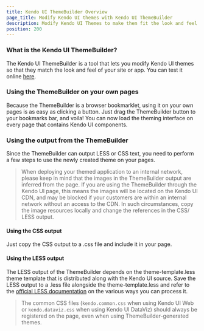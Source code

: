 ```yaml
---
title: Kendo UI ThemeBuilder Overview
page_title: Modify Kendo UI themes with Kendo UI ThemeBuilder
description: Modify Kendo UI Themes to make them fit the look and feel of your application or website, using the handy ThemeBuilder tool.
position: 200
---
```


### What is the Kendo UI ThemeBuilder?

The Kendo UI ThemeBuilder is a tool that lets you modify Kendo UI themes so that they match the look and feel of your site or app. You can test it online [here](http://demos.telerik.com/kendo-ui/themebuilder/web.html).

### Using the ThemeBuilder on your own pages

Because the ThemeBuilder is a browser bookmarklet, using it on your own pages is as easy as clicking a button. Just drag the ThemeBuilder button to your bookmarks bar, and voila! You can now load the theming interface on every page that contains Kendo UI components.

### Using the output from the ThemeBuilder

Since the ThemeBuilder can output LESS or CSS text, you need to perform a few steps to use the newly created theme on your pages.

> When deploying your themed application to an internal network, please keep in mind that the images in the ThemeBuilder output are inferred from the page. If you are using the ThemeBuilder through the Kendo UI page, this means the images will be located on the Kendo UI CDN, and may be blocked if your customers are within an internal network without an access to the CDN. In such circumstances, copy the image resources locally and change the references in the CSS/ LESS output.

#### Using the CSS output

Just copy the CSS output to a .css file and include it in your page.

#### Using the LESS output

The LESS output of the ThemeBuilder depends on the theme-template.less theme template that is distributed along with the Kendo UI source. Save the LESS output to a .less file alongside the theme-template.less and refer to the [official LESS documentation](http://lesscss.org/#-client-side-usage) on the various ways you can process it.

> The common CSS files (`kendo.common.css` when using Kendo UI Web or `kendo.dataviz.css` when using Kendo UI DataViz) should always be registered on the page, even when using ThemeBuilder-generated themes.
